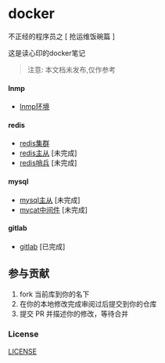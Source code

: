 # docker

不正经的程序员之 [ 抢运维饭碗篇 ]

这是读心印的docker笔记

> 注意: 本文档未发布,仅作参考

#### lnmp

- [lnmp环境](./lnmp/README.md)
  
#### redis

- [redis集群](./redis-cluster/README.md)
- [redis主从](./redis-master-slave/README.md) [未完成]
- [redis哨兵](./redis-sentinel/README.md) [未完成]

#### mysql
  
- [mysql主从](./mysql-master-slave/README.md)  [未完成]
- [mycat中间件](./mycat/README.md) [未完成]


#### gitlab

- [gitlab](./gitlab/README.md)  [已完成]

## 参与贡献

1. fork 当前库到你的名下
2. 在你的本地修改完成审阅过后提交到你的仓库
3. 提交 PR 并描述你的修改，等待合并

### License

[LICENSE](LICENSE)